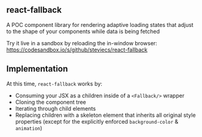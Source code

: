## react-fallback

A POC component library for rendering adaptive loading states that adjust to the shape of your components while data is being fetched

Try it live in a sandbox by reloading the in-window browser: https://codesandbox.io/s/github/steviecs/react-fallback

## Implementation

At this time, `react-fallback` works by:
- Consuming your JSX as a children inside of a `<Fallback/>` wrapper
- Cloning the component tree
- Iterating through child elements
- Replacing children with a skeleton element that inherits all original style properties (except for the explicitly enforced `background-color` & `animation`)
